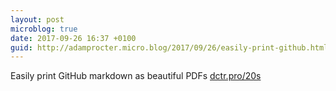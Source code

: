 ```yaml
---
layout: post
microblog: true
date: 2017-09-26 16:37 +0100
guid: http://adamprocter.micro.blog/2017/09/26/easily-print-github.html
---
```

Easily print GitHub markdown as beautiful PDFs [dctr.pro/20s](http://dctr.pro/20s)
